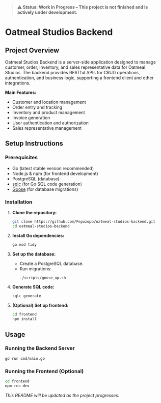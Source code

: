 > **⚠️ Status: Work in Progress – This project is not finished and is actively under development.**

# Oatmeal Studios Backend

## Project Overview

Oatmeal Studios Backend is a server-side application designed to manage customer, order, inventory, and sales representative data for Oatmeal Studios. The backend provides RESTful APIs for CRUD operations, authentication, and business logic, supporting a frontend client and other integrations.

**Main Features:**
- Customer and location management
- Order entry and tracking
- Inventory and product management
- Invoice generation
- User authentication and authorization
- Sales representative management

## Setup Instructions

### Prerequisites

- Go (latest stable version recommended)
- Node.js & npm (for frontend development)
- PostgreSQL (database)
- [sqlc](https://sqlc.dev/) (for Go SQL code generation)
- [Goose](https://github.com/pressly/goose) (for database migrations)

### Installation

1. **Clone the repository:**
	```bash
	git clone https://github.com/Fepozopo/oatmeal-studios-backend.git
	cd oatmeal-studios-backend
	```

2. **Install Go dependencies:**
	```bash
	go mod tidy
	```

3. **Set up the database:**
	- Create a PostgreSQL database.
	- Run migrations:
	  ```bash
	  ./scripts/goose_up.sh
	  ```

4. **Generate SQL code:**
	```bash
	sqlc generate
	```

5. **(Optional) Set up frontend:**
	```bash
	cd frontend
	npm install
	```

## Usage

### Running the Backend Server

```bash
go run cmd/main.go
```

### Running the Frontend (Optional)

```bash
cd frontend
npm run dev
```

*This README will be updated as the project progresses.*